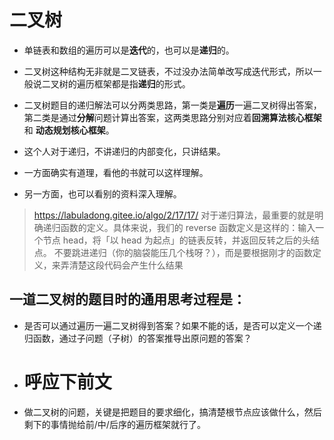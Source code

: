 # 二叉树

- 单链表和数组的遍历可以是**迭代**的，也可以是**递归**的。
- 二叉树这种结构无非就是二叉链表，不过没办法简单改写成迭代形式，所以一般说二叉树的遍历框架都是指**递归**的形式。

- 二叉树题目的递归解法可以分两类思路，第一类是**遍历**一遍二叉树得出答案，第二类是通过**分解**问题计算出答案，这两类思路分别对应着**回溯算法核心框架**和 **动态规划核心框架**。



- 这个人对于递归，不讲递归的内部变化，只讲结果。
- 一方面确实有道理，看他的书就可以这样理解。
- 另一方面，也可以看别的资料深入理解。
> https://labuladong.gitee.io/algo/2/17/17/
> 对于递归算法，最重要的就是明确递归函数的定义。具体来说，我们的 reverse 函数定义是这样的：输入一个节点 head，将「以 head 为起点」的链表反转，并返回反转之后的头结点。
> 不要跳进递归（你的脑袋能压几个栈呀？），而是要根据刚才的函数定义，来弄清楚这段代码会产生什么结果


## 一道二叉树的题目时的通用思考过程是：

- 是否可以通过遍历一遍二叉树得到答案？如果不能的话，是否可以定义一个递归函数，通过子问题（子树）的答案推导出原问题的答案？

- # 呼应下前文
- 做二叉树的问题，关键是把题目的要求细化，搞清楚根节点应该做什么，然后剩下的事情抛给前/中/后序的遍历框架就行了。